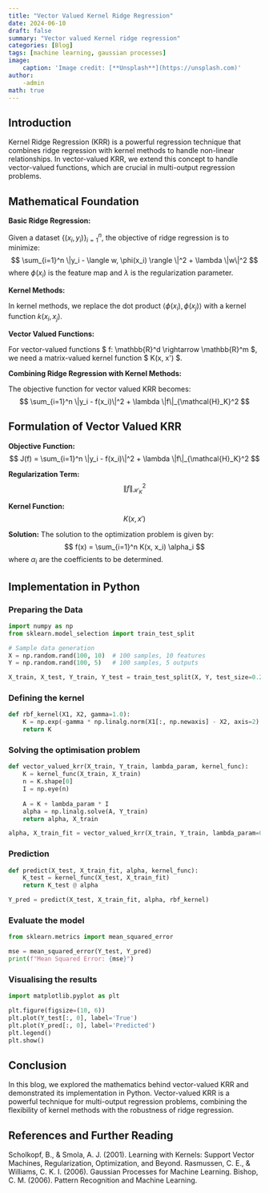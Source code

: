 ```yaml
---
title: "Vector Valued Kernel Ridge Regression"
date: 2024-06-10
draft: false
summary: "Vector valued Kernel ridge regression"
categories: [Blog]
tags: [machine learning, gaussian processes]
image:
    caption: 'Image credit: [**Unsplash**](https://unsplash.com)'
author:
    -admin
math: true
---
```


## Introduction

Kernel Ridge Regression (KRR) is a powerful regression technique that combines ridge regression with kernel methods to handle non-linear relationships. In vector-valued KRR, we extend this concept to handle vector-valued functions, which are crucial in multi-output regression problems.

## Mathematical Foundation

**Basic Ridge Regression:**

Given a dataset $\{(x_i, y_i)\}_{i=1}^n$, the objective of ridge regression is to minimize:
$$ \sum_{i=1}^n \|y_i - \langle w, \phi(x_i) \rangle \|^2 + \lambda \|w\|^2 $$
where $\phi(x_i)$ is the feature map and $\lambda$ is the regularization parameter.

**Kernel Methods:**

In kernel methods, we replace the dot product $\langle \phi(x_i), \phi(x_j) \rangle$ with a kernel function $k(x_i, x_j)$.

**Vector Valued Functions:**

For vector-valued functions $ f: \mathbb{R}^d \rightarrow \mathbb{R}^m $, we need a matrix-valued kernel function $ K(x, x') $.

**Combining Ridge Regression with Kernel Methods:**

The objective function for vector valued KRR becomes:
$$ \sum_{i=1}^n \|y_i - f(x_i)\|^2 + \lambda \|f\|_{\mathcal{H}_K}^2 $$

## Formulation of Vector Valued KRR

**Objective Function:**
$$ J(f) = \sum_{i=1}^n \|y_i - f(x_i)\|^2 + \lambda \|f\|_{\mathcal{H}_K}^2 $$

**Regularization Term:**
$$ \|f\|_{\mathcal{H}_K}^2 $$

**Kernel Function:**
$$ K(x, x') $$

**Solution:**
The solution to the optimization problem is given by:
$$ f(x) = \sum_{i=1}^n K(x, x_i) \alpha_i $$
where $\alpha_i$ are the coefficients to be determined.

## Implementation in Python

### Preparing the Data

```python
import numpy as np
from sklearn.model_selection import train_test_split

# Sample data generation
X = np.random.rand(100, 10)  # 100 samples, 10 features
Y = np.random.rand(100, 5)   # 100 samples, 5 outputs

X_train, X_test, Y_train, Y_test = train_test_split(X, Y, test_size=0.2, random_state=42)
```

### Defining the kernel

```python
def rbf_kernel(X1, X2, gamma=1.0):
    K = np.exp(-gamma * np.linalg.norm(X1[:, np.newaxis] - X2, axis=2) ** 2)
    return K
```

### Solving the optimisation problem

```python
def vector_valued_krr(X_train, Y_train, lambda_param, kernel_func):
    K = kernel_func(X_train, X_train)
    n = K.shape[0]
    I = np.eye(n)
    
    A = K + lambda_param * I
    alpha = np.linalg.solve(A, Y_train)
    return alpha, X_train

alpha, X_train_fit = vector_valued_krr(X_train, Y_train, lambda_param=0.1, kernel_func=rbf_kernel)
```

### Prediction

```python
def predict(X_test, X_train_fit, alpha, kernel_func):
    K_test = kernel_func(X_test, X_train_fit)
    return K_test @ alpha

Y_pred = predict(X_test, X_train_fit, alpha, rbf_kernel)
```

### Evaluate the model

```python
from sklearn.metrics import mean_squared_error

mse = mean_squared_error(Y_test, Y_pred)
print(f"Mean Squared Error: {mse}")
```

### Visualising the results

```python
import matplotlib.pyplot as plt

plt.figure(figsize=(10, 6))
plt.plot(Y_test[:, 0], label='True')
plt.plot(Y_pred[:, 0], label='Predicted')
plt.legend()
plt.show()
```

## Conclusion

In this blog, we explored the mathematics behind vector-valued KRR and demonstrated its implementation in Python. Vector-valued KRR is a powerful technique for multi-output regression problems, combining the flexibility of kernel methods with the robustness of ridge regression.

## References and Further Reading

Scholkopf, B., & Smola, A. J. (2001). Learning with Kernels: Support Vector Machines, Regularization, Optimization, and Beyond.
Rasmussen, C. E., & Williams, C. K. I. (2006). Gaussian Processes for Machine Learning.
Bishop, C. M. (2006). Pattern Recognition and Machine Learning.

